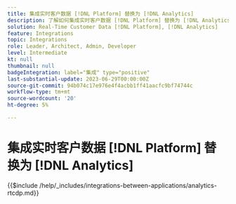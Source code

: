 ```yaml
---
title: 集成实时客户数据 [!DNL Platform] 替换为 [!DNL Analytics]
description: 了解如何集成实时客户数据 [!DNL Platform] 替换为 [!DNL Analytics].
solution: Real-Time Customer Data [!DNL Platform], [!DNL Analytics]
feature: Integrations
topic: Integrations
role: Leader, Architect, Admin, Developer
level: Intermediate
kt: null
thumbnail: null
badgeIntegration: label="集成" type="positive"
last-substantial-update: 2023-06-29T00:00:00Z
source-git-commit: 94b074c17e976e4f4acbb1ff41aacfc9bf74744c
workflow-type: tm+mt
source-wordcount: '20'
ht-degree: 5%

---
```



# 集成实时客户数据 [!DNL Platform] 替换为 [!DNL Analytics]

{{$include /help/_includes/integrations-between-applications/analytics-rtcdp.md}}
